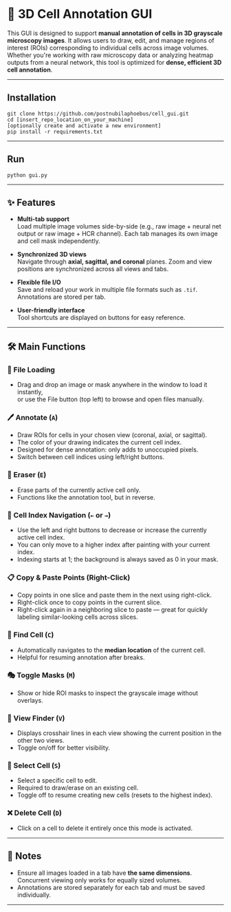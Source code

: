 # 🧬 3D Cell Annotation GUI

This GUI is designed to support **manual annotation of cells in 3D grayscale microscopy images**. It allows users to draw, edit, and manage regions of interest (ROIs) corresponding to individual cells across image volumes. Whether you're working with raw microscopy data or analyzing heatmap outputs from a neural network, this tool is optimized for **dense, efficient 3D cell annotation**.

---

## Installation
```git clone https://github.com/postnubilaphoebus/cell_gui.git``` <br>
```cd [insert_repo_location_on_your_machine] ``` <br>
```[optionally create and activate a new environment]``` <br>
```pip install -r requirements.txt```

---

## Run

``` python gui.py ```

---

## ✨ Features

- **Multi-tab support**  
  Load multiple image volumes side-by-side (e.g., raw image + neural net output or raw image + HCR channel). Each tab manages its own image and cell mask independently.

- **Synchronized 3D views**  
  Navigate through **axial, sagittal, and coronal** planes. Zoom and view positions are synchronized across all views and tabs.

- **Flexible file I/O**  
  Save and reload your work in multiple file formats such as `.tif`. Annotations are stored per tab.

- **User-friendly interface**  
  Tool shortcuts are displayed on buttons for easy reference.

---

## 🛠️ Main Functions

### 📂 File Loading
- Drag and drop an image or mask anywhere in the window to load it instantly,  <br>
  or use the File button (top left) to browse and open files manually.

### 🖊️ Annotate (`A`)
- Draw ROIs for cells in your chosen view (coronal, axial, or sagittal).
- The color of your drawing indicates the current cell index.
- Designed for dense annotation: only adds to unoccupied pixels.
- Switch between cell indices using left/right buttons.

### 🧽 Eraser (`E`)
- Erase parts of the currently active cell only.
- Functions like the annotation tool, but in reverse.

### 🔢 Cell Index Navigation (`←` or `→`)
- Use the left and right buttons to decrease or increase the currently active cell index.
- You can only move to a higher index after painting with your current index.
- Indexing starts at 1; the background is always saved as 0 in your mask.

### 📋 Copy & Paste Points (Right-Click)
- Copy points in one slice and paste them in the next using right-click.
- Right-click once to copy points in the current slice.
- Right-click again in a neighboring slice to paste — great for quickly labeling similar-looking cells across slices.

### 🎯 Find Cell (`C`)
- Automatically navigates to the **median location** of the current cell.
- Helpful for resuming annotation after breaks.

### 🎭 Toggle Masks (`M`)
- Show or hide ROI masks to inspect the grayscale image without overlays.

### 🧭 View Finder (`V`)
- Displays crosshair lines in each view showing the current position in the other two views.
- Toggle on/off for better visibility.

### 🔎 Select Cell (`S`)
- Select a specific cell to edit.
- Required to draw/erase on an existing cell.
- Toggle off to resume creating new cells (resets to the highest index).

### ❌ Delete Cell (`D`)
- Click on a cell to delete it entirely once this mode is activated.

---

## 🧠 Notes
- Ensure all images loaded in a tab have **the same dimensions**. Concurrent viewing only works for equally sized volumes.
- Annotations are stored separately for each tab and must be saved individually.

---
